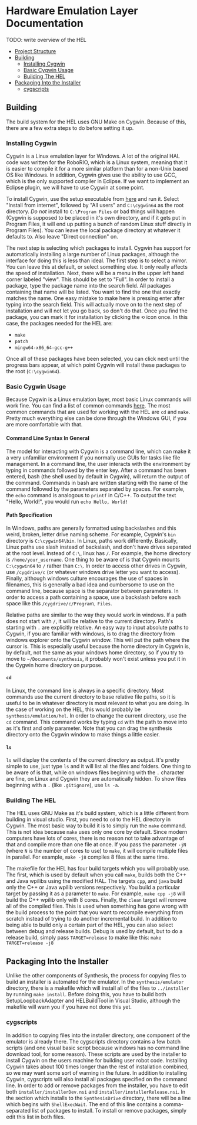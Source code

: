 # Hardware Emulation Layer Documentation

TODO: write overview of the HEL

- [Project Structure](#project-structure)
- [Building](#building)
  - [Installing Cygwin](#installing-cygwin)
  - [Basic Cygwin Usage](#basic-cygwin-usage)
  - [Building The HEL](#building-the-hel)
- [Packaging Into the Installer](#packaging-into-the-installer)
  - [cygscripts](#cygscripts)





## Building

The build system for the HEL uses GNU Make on Cygwin. Because of this, there are a few extra steps to do before setting it up.

### Installing Cygwin

Cygwin is a Linux emulation layer for Windows. A lot of the original HAL code was written for the RoboRIO, which is a Linux system, meaning that it is easier to compile it for a more similar platform than for a non-Unix based OS like Windows. In addition, Cygwin gives use the ability to use GCC, which is the only supported compiler in Eclipse. If we want to implement an Eclipse plugin, we will have to use Cygwin at some point.

To install Cygwin, use the setup executable from [here](https://cygwin.com/setup-x86_64.exe) and run it. Select "Install from internet", followed by "All users" and `C:\cygwin64` as the root directory. *Do not* install to `C:\Program Files` or bad things will happen (Cygwin is supposed to be placed in it's own directory, and if it gets put in Program Files, it will end up putting a bunch of random Linux stuff directly in Program Files). You can leave the local package directory at whatever it defaults to. Also leave "Direct connection" on.

The next step is selecting which packages to install. Cygwin has support for automatically installing a large number of Linux packages, although the interface for doing this is less than ideal. The first step is to select a mirror. You can leave this at default, or select something else. It only really affects the speed of installation. Next, there will be a menu in the upper left hand corner labeled "view". This should be set to "Full". In order to install a package, type the package name into the search field. All packages containing that name will be listed. You want to find the one that exactly matches the name. One easy mistake to make here is pressing enter after typing into the search field. This will actually move on to the next step of installation and will not let you go back, so don't do that. Once you find the package, you can mark it for installation by clicking the `⟲` icon once. In this case, the packages needed for the HEL are:

- `make`
- `patch`
- `mingw64-x86_64-gcc-g++`

Once all of these packages have been selected, you can click next until the progress bars appear, at which point Cygwin will install these packages to the root (`C:\cygwin64`).



### Basic Cygwin Usage

Because Cygwin is a Linux emulation layer, most basic Linux commands will work fine. You can find a list of common commands [here](https://www-uxsup.csx.cam.ac.uk/pub/doc/suse/suse9.0/userguide-9.0/ch24s04.html). The most common commands that are used for working with the HEL are `cd` and `make`. Pretty much everything else can be done through the Windows GUI, if you are more comfortable with that.

#### Command Line Syntax In General

The model for interacting with Cygwin is a command line, which can make it a very unfamiliar environment if you normally use GUIs for tasks like file management. In a command line, the user interacts with the environment by typing in commands followed by the enter key. After a command has been entered, bash (the shell used by default in Cygwin), will return the output of the command. Commands in bash are written starting with the name of the command followed by the parameters separated by spaces. For example, the `echo` command is analogous to `printf` in C/C++. To output the text "Hello, World!", you would run `echo Hello, World!`

#### Path Specification

In Windows, paths are generally formatted using backslashes and this weird, broken, letter drive naming scheme. For example, Cygwin's `bin` directory is `C:\cygwin64\bin`. In Linux, paths work differently. Basically, Linux paths use slash instead of backslash, and don't have drives separated at the root level. Instead of `C:\`, linux has `/`. For example, the home directory is `/home/your_username`. One thing to be aware of is that Cygwin mounts `C:\cygwin64` to `/` rather than `C:\`. In order to access other drives in Cygwin, use `/cygdrive/c` (or whatever windows drive letter you want to access). Finally, although windows culture encourages the use of spaces in filenames, this is generally a bad idea and cumbersome to use on the command line, because space is the separator between parameters. In order to access a path containing a space, use a backslash before each space like this `/cygdrive/c/Program\ Files`.

Relative paths are similar to the way they would work in windows. If a path does not start with `/`, it will be relative to the current directory. Path's starting with `.` are explicitly relative. An easy way to input absolute paths to Cygwin, if you are familiar with windows, is to drag the directory from windows explorer onto the Cygwin window. This will put the path where the cursor is. This is especially useful because the home directory in Cygwin is, by default, not the same as your windows home directory, so if you try to move to `~/Documents/synthesis`, it probably won't exist unless you put it in the Cygwin home directory on purpose.

#### `cd`

In Linux, the command line is always in a specific directory. Most commands use the current directory to base relative file paths, so it is useful to be in whatever directory is most relevant to what you are doing. In the case of working on the HEL, this would probably be `synthesis/emulation/hel`. In order to change the current directory, use the `cd` command. This command works by typing `cd` with the path to move into as it's first and only parameter. Note that you can drag the synthesis directory onto the Cygwin window to make things a little easier.

#### `ls`

`ls` will display the contents of the current directory as output. It's pretty simple to use, just type `ls` and it will list all the files and folders. One thing to be aware of is that, while on windows files beginning with the `.` character are fine, on Linux and Cygwin they are automatically hidden. To show files beginning with a `.` (like `.gitignore`), use `ls -a`.



### Building The HEL

The HEL uses GNU Make as it's build system, which is a little different from building in visual studio. First, you need to `cd` to the HEL directory in Cygwin. The most basic way to build it is to simply run the `make` command. This is not idea because `make` uses only one core by default. Since modern computers have lots of cores, there is no reason not to take advantage of that and compile more than one file at once. If you pass the parameter `-jN` (where `N` is the number of cores to use) to `make`, it will compile multiple files in parallel. For example, `make -j8` compiles 8 files at the same time.

The makefile for the HEL has four build targets which you will probably use. The first, which is used by default when you call `make`, builds both the C++ and Java wpilibs using the modified HAL. The targets `cpp`, and `java` build only the C++ or Java wpilib versions respectively. You build a particular target by passing it as a parameter to `make`. For example, `make cpp -j8` will build the C++ wpilib only with 8 cores. Finally, the `clean` target will remove all of the compiled files. This is used when something has gone wrong with the build process to the point that you want to recompile everything from scratch instead of trying to do another incremental build. In addition to being able to build only a certain part of the HEL, you can also select between debug and release builds. Debug is used by default, but to do a release build, simply pass `TARGET=release` to make like this: `make TARGET=release -j8`



## Packaging Into the Installer

Unlike the other components of Synthesis, the process for copying files to build an installer is automated for the emulator. In the `synthesis/emulator` directory, there is a makefile which will install all of the files to `../installer` by running `make install`. Before doing this, you have to build both SetupLoopbackAdapter and HELBuildTool in Visual Studio, although the makefile will warn you if you have not done this yet.

### cygscripts

In addition to copying files into the installer directory, one component of the emulator is already there. The cygscripts directory contains a few batch scripts (and one visual basic script because windows has no command line download tool, for some reason). These scripts are used by the installer to install Cygwin on the users machine for building user robot code. Installing Cygwin takes about 100 times longer than the rest of installation combined, so we may want some sort of warning in the future. In addition to installing Cygwin, cygscripts will also install all packages specified on the command line. In order to add or remove packages from the installer, you have to edit both `installer/installerDev.nsi` and `installer/installerRelease.nsi`. In the section which installs to the `SynthesisDrive` directory, there will be a line which begins with `ShellExecWait`. The end of this line contains a comma-separated list of packages to install. To install or remove packages, simply edit this list in both files.